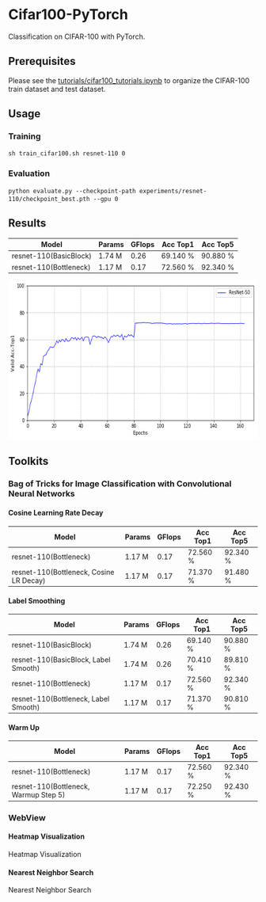 # Cifar100-PyTorch
Classification on CIFAR-100 with PyTorch.

## Prerequisites
Please see the [tutorials/cifar100_tutorials.ipynb](tutorials/cifar100_tutorials.ipynb) to organize the CIFAR-100 train dataset and test dataset.

## Usage
### Training 
```shell
sh train_cifar100.sh resnet-110 0
```

### Evaluation
```shell
python evaluate.py --checkpoint-path experiments/resnet-110/checkpoint_best.pth --gpu 0
```

## Results
|                      Model                     |      Params    |     GFlops     |    Acc Top1   |    Acc Top5    |
| ---------------------------------------------- | -------------- | -------------- | ------------- | -------------- |
| resnet-110(BasicBlock)                         |      1.74 M    |      0.26      |    69.140 %   |    90.880 %    |
| resnet-110(Bottleneck)                         |      1.17 M    |      0.17      |    72.560 %   |    92.340 %    |

<div align="left">
  <img src="resources/resnet50-valid_acc_top1.png" height="321" width="615"/>
</div>

## Toolkits
### Bag of Tricks for Image Classification with Convolutional Neural Networks
#### Cosine Learning Rate Decay
|                      Model                     |      Params    |     GFlops     |    Acc Top1   |    Acc Top5    |
| ---------------------------------------------- | -------------- | -------------- | ------------- | -------------- |
| resnet-110(Bottleneck)                         |      1.17 M    |      0.17      |    72.560 %   |    92.340 %    |
| resnet-110(Bottleneck, Cosine LR Decay)        |      1.17 M    |      0.17      |    71.370 %   |    91.480 %    |

#### Label Smoothing
|                      Model                     |      Params    |     GFlops     |    Acc Top1   |    Acc Top5    |
| ---------------------------------------------- | -------------- | -------------- | ------------- | -------------- |
| resnet-110(BasicBlock)                         |      1.74 M    |      0.26      |    69.140 %   |    90.880 %    |
| resnet-110(BasicBlock, Label Smooth)           |      1.74 M    |      0.26      |    70.410 %   |    89.810 %    |
| resnet-110(Bottleneck)                         |      1.17 M    |      0.17      |    72.560 %   |    92.340 %    |
| resnet-110(Bottleneck, Label Smooth)           |      1.17 M    |      0.17      |    71.370 %   |    90.810 %    |

#### Warm Up
|                      Model                     |      Params    |     GFlops     |    Acc Top1   |    Acc Top5    |
| ---------------------------------------------- | -------------- | -------------- | ------------- | -------------- |
| resnet-110(Bottleneck)                         |      1.17 M    |      0.17      |    72.560 %   |    92.340 %    |
| resnet-110(Bottleneck, Warmup Step 5)          |      1.17 M    |      0.17      |    72.250 %   |    92.430 %    |

### WebView

#### Heatmap Visualization
Heatmap Visualization

#### Nearest Neighbor Search
Nearest Neighbor Search
